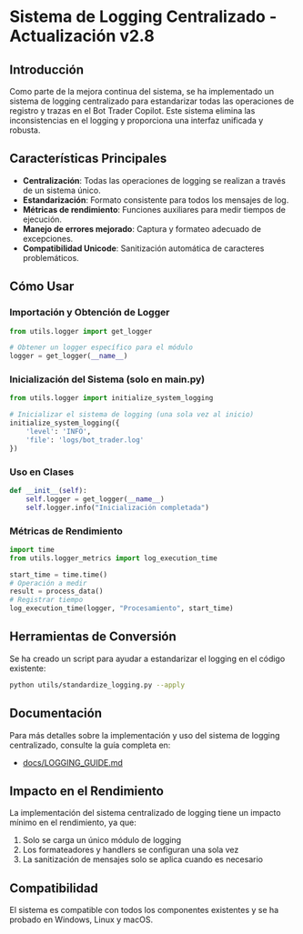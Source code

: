 # Sistema de Logging Centralizado - Actualización v2.8

## Introducción

Como parte de la mejora continua del sistema, se ha implementado un sistema de logging centralizado para estandarizar todas las operaciones de registro y trazas en el Bot Trader Copilot. Este sistema elimina las inconsistencias en el logging y proporciona una interfaz unificada y robusta.

## Características Principales

- **Centralización**: Todas las operaciones de logging se realizan a través de un sistema único.
- **Estandarización**: Formato consistente para todos los mensajes de log.
- **Métricas de rendimiento**: Funciones auxiliares para medir tiempos de ejecución.
- **Manejo de errores mejorado**: Captura y formateo adecuado de excepciones.
- **Compatibilidad Unicode**: Sanitización automática de caracteres problemáticos.

## Cómo Usar

### Importación y Obtención de Logger

```python
from utils.logger import get_logger

# Obtener un logger específico para el módulo
logger = get_logger(__name__)
```

### Inicialización del Sistema (solo en main.py)

```python
from utils.logger import initialize_system_logging

# Inicializar el sistema de logging (una sola vez al inicio)
initialize_system_logging({
    'level': 'INFO',
    'file': 'logs/bot_trader.log'
})
```

### Uso en Clases

```python
def __init__(self):
    self.logger = get_logger(__name__)
    self.logger.info("Inicialización completada")
```

### Métricas de Rendimiento

```python
import time
from utils.logger_metrics import log_execution_time

start_time = time.time()
# Operación a medir
result = process_data()
# Registrar tiempo
log_execution_time(logger, "Procesamiento", start_time)
```

## Herramientas de Conversión

Se ha creado un script para ayudar a estandarizar el logging en el código existente:

```bash
python utils/standardize_logging.py --apply
```

## Documentación

Para más detalles sobre la implementación y uso del sistema de logging centralizado, consulte la guía completa en:

- [docs/LOGGING_GUIDE.md](docs/LOGGING_GUIDE.md)

## Impacto en el Rendimiento

La implementación del sistema centralizado de logging tiene un impacto mínimo en el rendimiento, ya que:

1. Solo se carga un único módulo de logging
2. Los formateadores y handlers se configuran una sola vez
3. La sanitización de mensajes solo se aplica cuando es necesario

## Compatibilidad

El sistema es compatible con todos los componentes existentes y se ha probado en Windows, Linux y macOS.